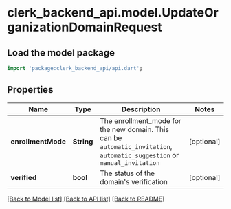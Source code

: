 # clerk_backend_api.model.UpdateOrganizationDomainRequest

## Load the model package
```dart
import 'package:clerk_backend_api/api.dart';
```

## Properties
Name | Type | Description | Notes
------------ | ------------- | ------------- | -------------
**enrollmentMode** | **String** | The enrollment_mode for the new domain. This can be `automatic_invitation`, `automatic_suggestion` or `manual_invitation` | [optional] 
**verified** | **bool** | The status of the domain's verification | [optional] 

[[Back to Model list]](../README.md#documentation-for-models) [[Back to API list]](../README.md#documentation-for-api-endpoints) [[Back to README]](../README.md)


